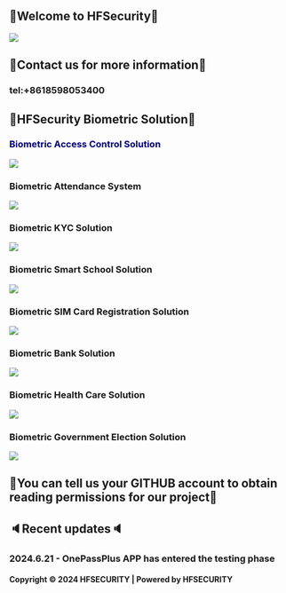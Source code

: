 ## 👋Welcome to HFSecurity👋
<img src="https://hfcctv.com/wp-content/uploads/2024/06/%E6%96%B0%E4%BA%A7%E5%93%81%E7%B3%BB%E5%88%97%E5%9B%BE%EF%BC%88%E5%85%A8%E9%83%A8%E4%BF%AE%E6%94%B9%EF%BC%89-2048x1067.jpg">

## 📱Contact us for more information📱
### tel:+8618598053400

## 🚩HFSecurity Biometric Solution🚩
### <font color=Navy>Biometric Access Control Solution</font>
<img src="https://hfcctv.com/wp-content/uploads/2024/05/1716549391_file_01713428606600.jpg">

### Biometric Attendance System
<img src="https://hfcctv.com/wp-content/uploads/2024/05/%E4%BC%81%E4%B8%9A%E6%96%B9%E6%A1%8821.jpg">

### Biometric KYC Solution
<img src="https://hfcctv.com/wp-content/uploads/2024/05/file_01713428997377.jpg">

### Biometric Smart School Solution
<img src="https://hfcctv.com/wp-content/uploads/2024/05/file_01704855075963-1024x578.jpg">

### Biometric SIM Card Registration Solution
<img src="https://hfcctv.com/wp-content/uploads/2024/05/file_01713247906707-1024x449.jpg">

### Biometric Bank Solution
<img src="https://hfcctv.com/wp-content/uploads/2024/05/%E6%A0%BC%E5%AD%9012-1-2048x859.jpg">

### Biometric Health Care Solution
<img src="https://hfcctv.com/wp-content/uploads/2024/05/file_01681289176039-e1717140138103.png">

### Biometric Government Election Solution
<img src="https://hfcctv.com/wp-content/uploads/2024/05/file_01675663586788-1024x576.png">

## 🔑You can tell us your GITHUB account to obtain reading permissions for our project🔑

## 🔈Recent updates🔈
### 2024.6.21 - OnePassPlus APP has entered the testing phase






#### Copyright © 2024 HFSECURITY | Powered by HFSECURITY